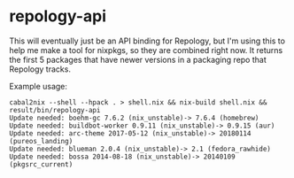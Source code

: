 # repology-api

This will eventually just be an API binding for Repology, but I'm using this to help me make a tool for nixpkgs, so they are combined right now. It returns the first 5 packages that have newer versions in a packaging repo that Repology tracks.

Example usage:
```
cabal2nix --shell --hpack . > shell.nix && nix-build shell.nix && result/bin/repology-api
Update needed: boehm-gc 7.6.2 (nix_unstable)-> 7.6.4 (homebrew)
Update needed: buildbot-worker 0.9.11 (nix_unstable)-> 0.9.15 (aur)
Update needed: arc-theme 2017-05-12 (nix_unstable)-> 20180114 (pureos_landing)
Update needed: blueman 2.0.4 (nix_unstable)-> 2.1 (fedora_rawhide)
Update needed: bossa 2014-08-18 (nix_unstable)-> 20140109 (pkgsrc_current)
```
